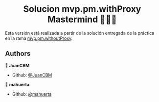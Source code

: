 <h1 align="center">Solucion mvp.pm.withProxy Mastermind   👨🏻‍💻   </h1>

Esta versión está realizada a partir de la solución entregada de la práctica en la rama [mvp.pm.withoutProxy](https://github.com/mahuerta/MasterMind/tree/mvp.pm.withoutProxy).

## Authors

👤 **JuanCBM**
* Github: [@JuanCBM](https://github.com/JuanCBM)

👤 **mahuerta**
* Github: [@mahuerta](https://github.com/mahuerta)

